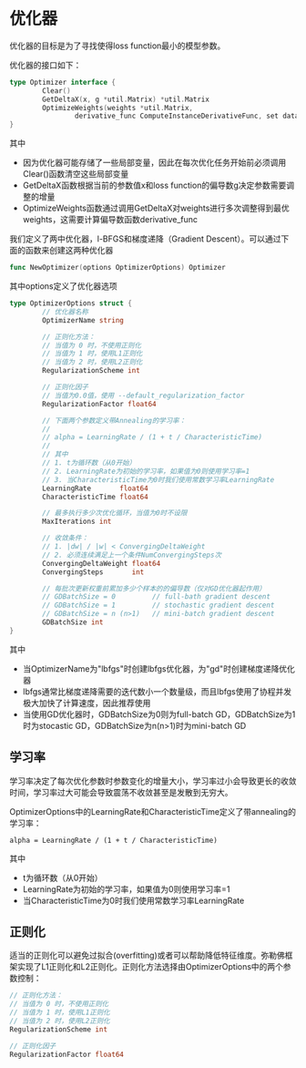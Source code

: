 优化器
====

优化器的目标是为了寻找使得loss function最小的模型参数。

优化器的接口如下：

```go
type Optimizer interface {
        Clear()
        GetDeltaX(x, g *util.Matrix) *util.Matrix
        OptimizeWeights(weights *util.Matrix,
                derivative_func ComputeInstanceDerivativeFunc, set data.Dataset)
}
```

其中

* 因为优化器可能存储了一些局部变量，因此在每次优化任务开始前必须调用Clear()函数清空这些局部变量
* GetDeltaX函数根据当前的参数值x和loss function的偏导数g决定参数需要调整的增量
* OptimizeWeights函数通过调用GetDeltaX对weights进行多次调整得到最优weights，这需要计算偏导数函数derivative_func

我们定义了两中优化器，l-BFGS和梯度递降（Gradient Descent）。可以通过下面的函数来创建这两种优化器

```go
func NewOptimizer(options OptimizerOptions) Optimizer
```

其中options定义了优化器选项

```go
type OptimizerOptions struct {
        // 优化器名称
        OptimizerName string

        // 正则化方法：
        // 当值为 0 时，不使用正则化
        // 当值为 1 时，使用L1正则化
        // 当值为 2 时，使用L2正则化
        RegularizationScheme int

        // 正则化因子
        // 当值为0.0值，使用 --default_regularization_factor
        RegularizationFactor float64

        // 下面两个参数定义带Annealing的学习率：
        //
        // alpha = LearningRate / (1 + t / CharacteristicTime)
        //
        // 其中
        // 1. t为循环数（从0开始）
        // 2. LearningRate为初始的学习率，如果值为0则使用学习率=1
        // 3. 当CharacteristicTime为0时我们使用常数学习率LearningRate
        LearningRate       float64
        CharacteristicTime float64

        // 最多执行多少次优化循环，当值为0时不设限
        MaxIterations int

        // 收敛条件：
        // 1. |dw| / |w| < ConvergingDeltaWeight
        // 2. 必须连续满足上一个条件NumConvergingSteps次
        ConvergingDeltaWeight float64
        ConvergingSteps       int

        // 每批次更新权重前累加多少个样本的的偏导数（仅对GD优化器起作用）
        // GDBatchSize = 0         // full-bath gradient descent
        // GDBatchSize = 1         // stochastic gradient descent
        // GDBatchSize = n (n>1)   // mini-batch gradient descent
        GDBatchSize int
}
```

其中
* 当OptimizerName为"lbfgs"时创建lbfgs优化器，为"gd"时创建梯度递降优化器
* lbfgs通常比梯度递降需要的迭代数小一个数量级，而且lbfgs使用了协程并发极大加快了计算速度，因此推荐使用
* 当使用GD优化器时，GDBatchSize为0则为full-batch GD，GDBatchSize为1时为stocastic GD，GDBatchSize为n(n>1)时为mini-batch GD

## 学习率

学习率决定了每次优化参数时参数变化的增量大小，学习率过小会导致更长的收敛时间，学习率过大可能会导致震荡不收敛甚至是发散到无穷大。

OptimizerOptions中的LearningRate和CharacteristicTime定义了带annealing的学习率：

```alpha = LearningRate / (1 + t / CharacteristicTime)```

其中
* t为循环数（从0开始）
* LearningRate为初始的学习率，如果值为0则使用学习率=1
* 当CharacteristicTime为0时我们使用常数学习率LearningRate

## 正则化

适当的正则化可以避免过拟合(overfitting)或者可以帮助降低特征维度。弥勒佛框架实现了L1正则化和L2正则化。正则化方法选择由OptimizerOptions中的两个参数控制：

```go
// 正则化方法：
// 当值为 0 时，不使用正则化
// 当值为 1 时，使用L1正则化
// 当值为 2 时，使用L2正则化
RegularizationScheme int

// 正则化因子
RegularizationFactor float64
```
